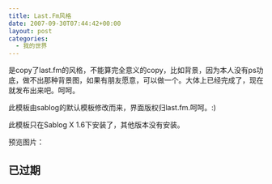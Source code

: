 ```yaml
---
title: Last.Fm风格
date: 2007-09-30T07:44:42+00:00
layout: post
categories:
  - 我的世界
---
```

是copy了last.fm的风格，不能算完全意义的copy，比如背景，因为本人没有ps功底，做不出那种背景图，如果有朋友愿意，可以做一个。大体上已经完成了，现在就发布出来吧。呵呵。

此模板由sablog的默认模板修改而来，界面版权归last.fm.呵呵。:)

此模板只在Sablog X 1.6下安装了，其他版本没有安装。
<!--more-->
预览图片：
## 已过期